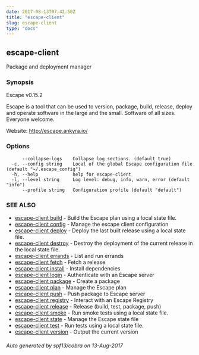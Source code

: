 ```yaml
---
date: 2017-08-13T07:42:50Z
title: "escape-client"
slug: escape-client
type: "docs"
---
```

## escape-client

Package and deployment manager

### Synopsis


Escape v0.15.2 

Escape is a tool that can be used to version, package, build, release, 
deploy and operate software in the large and the small. Software of all sizes. 
Everyone welcome.
    
Website: http://escape.ankyra.io/


### Options

```
      --collapse-logs    Collapse log sections. (default true)
  -c, --config string    Local of the global Escape configuration file (default "~/.escape_config")
  -h, --help             help for escape-client
  -l, --level string     Log level: debug, info, warn, error (default "info")
      --profile string   Configuration profile (default "default")
```

### SEE ALSO
* [escape-client build](../escape-client_build/)	 - Build the Escape plan using a local state file.
* [escape-client config](../escape-client_config/)	 - Manage the escape client configuration
* [escape-client deploy](../escape-client_deploy/)	 - Deploy the last built release using a local state file.
* [escape-client destroy](../escape-client_destroy/)	 - Destroy the deployment of the current release in the local state file.
* [escape-client errands](../escape-client_errands/)	 - List and run errands
* [escape-client fetch](../escape-client_fetch/)	 - Fetch a release
* [escape-client install](../escape-client_install/)	 - Install dependencies
* [escape-client login](../escape-client_login/)	 - Authenticate with an Escape server
* [escape-client package](../escape-client_package/)	 - Create a package
* [escape-client plan](../escape-client_plan/)	 - Manage the Escape plan
* [escape-client push](../escape-client_push/)	 - Push package to Escape server
* [escape-client registry](../escape-client_registry/)	 - Interact with an Escape Registry
* [escape-client release](../escape-client_release/)	 - Release (build, test, package, push)
* [escape-client smoke](../escape-client_smoke/)	 - Run smoke tests using a local state file.
* [escape-client state](../escape-client_state/)	 - Manage the Escape state file
* [escape-client test](../escape-client_test/)	 - Run tests using a local state file.
* [escape-client version](../escape-client_version/)	 - Output the current version

###### Auto generated by spf13/cobra on 13-Aug-2017
